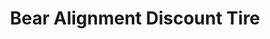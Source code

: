 ---
title: "Bear Alignment Discount Tire"
url: /reading/bear-alignment-discount-tire/
shop: car repair
---